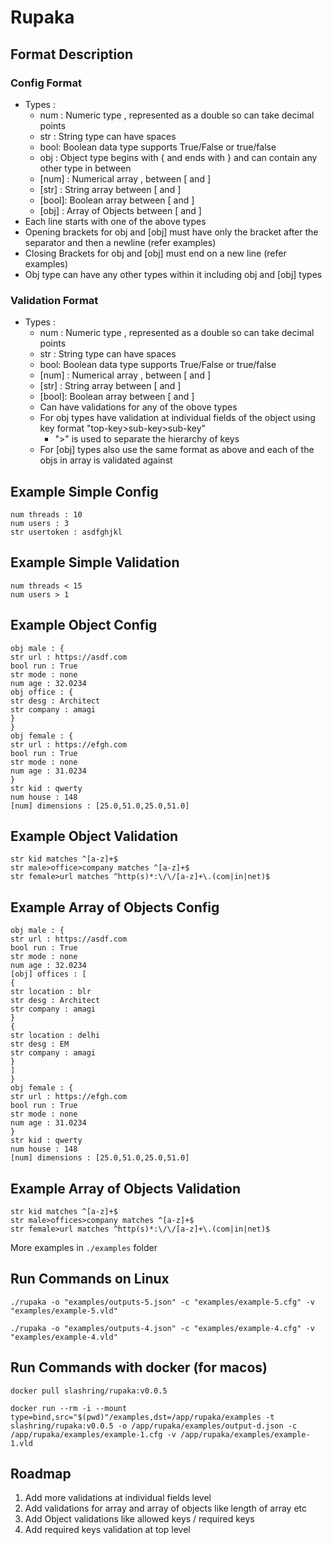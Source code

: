 # Rupaka

## Format Description 

### Config Format 
- Types : 
  - num :  Numeric type , represented as a double so can take decimal points
  - str :  String type can have spaces 
  - bool:  Boolean data type supports True/False or true/false
  - obj :  Object type begins with { and ends with } and can contain any other type in between
  - [num] : Numerical array , between [ and ]
  - [str] : String array between [ and ]
  - [bool]: Boolean array between [ and ]
  - [obj] : Array of Objects between [ and ]
- Each line starts with one of the above types 
- Opening brackets for obj and [obj] must have only the bracket after the separator and then a newline (refer examples)
- Closing Brackets for obj and [obj] must end on a new line (refer examples)
- Obj type can have any other types within it including obj and [obj] types

### Validation Format
- Types : 
  - num :  Numeric type , represented as a double so can take decimal points
  - str :  String type can have spaces 
  - bool:  Boolean data type supports True/False or true/false
  - [num] : Numerical array , between [ and ]
  - [str] : String array between [ and ]
  - [bool]: Boolean array between [ and ]
  - Can have validations for any of the obove types 
  - For obj types have validation at individual fields of the object using key format "top-key>sub-key>sub-key"
    - ">" is used to separate the hierarchy of keys
  - For [obj] types also use the same format as above and each of the objs in array is validated against

## Example Simple Config 

```
num threads : 10
num users : 3
str usertoken : asdfghjkl
```

## Example Simple Validation 

```
num threads < 15
num users > 1

```


## Example Object Config 

```
obj male : {
str url : https://asdf.com
bool run : True
str mode : none
num age : 32.0234
obj office : {
str desg : Architect
str company : amagi
}
}
obj female : {
str url : https://efgh.com
bool run : True
str mode : none
num age : 31.0234
}
str kid : qwerty
num house : 148
[num] dimensions : [25.0,51.0,25.0,51.0]
```

## Example Object Validation 

```
str kid matches ^[a-z]+$
str male>office>company matches ^[a-z]+$
str female>url matches ^http(s)*:\/\/[a-z]+\.(com|in|net)$
```

## Example Array of Objects Config 

```
obj male : {
str url : https://asdf.com
bool run : True
str mode : none
num age : 32.0234
[obj] offices : [
{
str location : blr
str desg : Architect
str company : amagi
}
{
str location : delhi
str desg : EM
str company : amagi
}
]
}
obj female : {
str url : https://efgh.com
bool run : True
str mode : none
num age : 31.0234
}
str kid : qwerty
num house : 148
[num] dimensions : [25.0,51.0,25.0,51.0]
```

## Example Array of Objects Validation 

```
str kid matches ^[a-z]+$
str male>offices>company matches ^[a-z]+$
str female>url matches ^http(s)*:\/\/[a-z]+\.(com|in|net)$
```

More examples in ```./examples``` folder

## Run Commands on Linux

```
./rupaka -o "examples/outputs-5.json" -c "examples/example-5.cfg" -v "examples/example-5.vld"
```

```
./rupaka -o "examples/outputs-4.json" -c "examples/example-4.cfg" -v "examples/example-4.vld"
``` 

## Run Commands with docker (for macos)

```
docker pull slashring/rupaka:v0.0.5
```

```
docker run --rm -i --mount type=bind,src="$(pwd)"/examples,dst=/app/rupaka/examples -t slashring/rupaka:v0.0.5 -o /app/rupaka/examples/output-d.json -c /app/rupaka/examples/example-1.cfg -v /app/rupaka/examples/example-1.vld
```


## Roadmap 

1. Add more validations at individual fields level
2. Add validations for array and array of objects like length of array etc
3. Add Object validations like allowed keys / required keys 
4. Add required keys validation at top level
